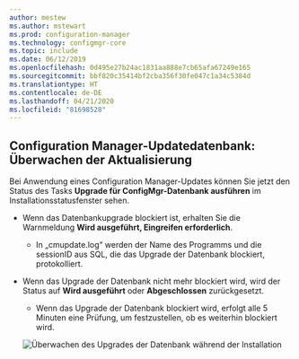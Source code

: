 ```yaml
---
author: mestew
ms.author: mstewart
ms.prod: configuration-manager
ms.technology: configmgr-core
ms.topic: include
ms.date: 06/12/2019
ms.openlocfilehash: 0d495e27b24ac1831aa888e7cb65afa67249e165
ms.sourcegitcommit: bbf820c35414bf2cba356f30fe047c1a34c5384d
ms.translationtype: HT
ms.contentlocale: de-DE
ms.lasthandoff: 04/21/2020
ms.locfileid: "81698528"
---
```

## <a name="configuration-manager-update-database-upgrade-monitoring"></a>Configuration Manager-Updatedatenbank: Überwachen der Aktualisierung

Bei Anwendung eines Configuration Manager-Updates können Sie jetzt den Status des Tasks **Upgrade für ConfigMgr-Datenbank ausführen** im Installationsstatusfenster sehen.

- Wenn das Datenbankupgrade blockiert ist, erhalten Sie die Warnmeldung **Wird ausgeführt, Eingreifen erforderlich**.
   - In „cmupdate.log“ werden der Name des Programms und die sessionID aus SQL, die das Upgrade der Datenbank blockiert, protokolliert.
- Wenn das Upgrade der Datenbank nicht mehr blockiert wird, wird der Status auf **Wird ausgeführt** oder **Abgeschlossen** zurückgesetzt.
   - Wenn das Upgrade der Datenbank blockiert wird, erfolgt alle 5 Minuten eine Prüfung, um festzustellen, ob es weiterhin blockiert wird.

   ![Überwachen des Upgrades der Datenbank während der Installation](../../media/4200581-database-upgrade-monitoring.png)


